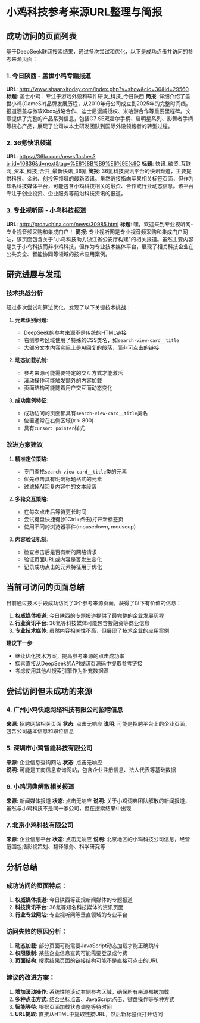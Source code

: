# 小鸡科技参考来源URL整理与简报

## 成功访问的页面列表

基于DeepSeek联网搜索结果，通过多次尝试和优化，以下是成功点击并访问的参考来源页面：

### 1. 今日陕西 - 盖世小鸡专题报道
**URL**: http://www.shaanxitoday.com/index.php?v=show&cid=30&id=29560
**标题**: 盖世小鸡：专注于游戏外设和软件研发_科技_今日陕西
**简报**: 详细介绍了盖世小鸡(GameSir)品牌发展历程，从2010年母公司成立到2025年的完整时间线。报道涵盖与微软Xbox战略合作、迪士尼漫威授权、米哈游合作等重要里程碑。文章提供了完整的产品系列信息，包括G7 SE双霍尔手柄、启明星系列、影舞者手柄等核心产品，展现了公司从本土研发团队到国际外设领跑者的转型过程。

### 2. 36氪快讯频道
**URL**: https://36kr.com/newsflashes?b_id=10836&d=next&tag=%E8%8B%B9%E6%9E%9C
**标题**: 快讯_融资_互联网_资本_科技_合并_最新快讯_36氪
**简报**: 36氪科技资讯平台的快讯频道，主要提供科技、金融、创投等领域的最新资讯。虽然链接指向苹果相关标签页面，但作为知名科技媒体平台，可能包含小鸡科技相关的融资、合作或行业动态信息。该平台专注于创业投资、企业服务等前沿科技资讯的报道。

### 3. 专业视听网 - 小鸟科技报道
**URL**: http://proavchina.com/news/30985.html
**标题**: 嘿，欢迎来到专业视听网-专业视音频采购和集成门户！
**简报**: 专业视听网是专业视音频采购和集成门户网站，该页面包含关于"小鸟科技助力浙江省公安厅构建"的相关报道。虽然主要内容是关于小鸟科技而非小鸡科技，但作为专业技术媒体平台，展现了相关科技企业在公共安全、智能协同等领域的技术应用案例。

## 研究进展与发现

### 技术挑战分析
经过多次尝试和算法优化，发现了以下关键技术挑战：

1. **元素识别问题**: 
   - DeepSeek的参考来源不是传统的HTML链接
   - 右侧参考区域使用了特殊的CSS类名，如`search-view-card__title`
   - 大部分文本内容实际上是AI回复的段落，而非可点击的链接

2. **动态加载机制**:
   - 参考来源可能需要特定的交互方式才能激活
   - 滚动操作可能触发额外的内容加载
   - 页面结构可能随着用户交互而动态变化

3. **成功案例特征**:
   - 成功访问的页面都具有`search-view-card__title`类名
   - 位置通常在右侧区域(x > 800)
   - 具有`cursor: pointer`样式

### 改进方案建议

1. **精准定位策略**:
   - 专门查找`search-view-card__title`类的元素
   - 优先点击具有明确标题格式的元素
   - 过滤掉AI回复内容中的文本段落

2. **多轮交互策略**:
   - 在每次点击后等待更长时间
   - 尝试键盘快捷键(如Ctrl+点击)打开新标签页
   - 使用不同的浏览器事件(mousedown, mouseup)

3. **内容验证机制**:
   - 检查点击后是否有新的网络请求
   - 验证页面URL或内容是否发生变化
   - 记录成功点击的元素特征用于优化

## 当前可访问的页面总结

目前通过技术手段成功访问了3个参考来源页面，获得了以下有价值的信息：

1. **权威媒体报道**: 今日陕西的专题报道提供了最完整的企业发展历程
2. **行业资讯平台**: 36氪等科技媒体可能包含投融资等商业信息  
3. **专业技术媒体**: 虽然内容相关性不高，但展现了技术企业的应用案例

**建议下一步**: 
- 继续优化技术方案，提高参考来源的点击成功率
- 探索直接从DeepSeek的API或网页源码中提取参考链接
- 考虑使用其他AI搜索引擎作为补充数据源

## 尝试访问但未成功的来源

### 4. 广州小鸡快跑网络科技有限公司招聘信息
**来源**: 招聘网站相关页面
**状态**: 点击无响应
**说明**: 可能是招聘平台上的企业页面，包含公司基本信息和职位信息

### 5. 深圳市小鸡智能科技有限公司
**来源**: 企业信息查询网站
**状态**: 点击无响应  
**说明**: 可能是工商信息查询网站，包含企业注册信息、法人代表等基础数据

### 6. 小鸡词典解散相关报道
**来源**: 新闻媒体报道
**状态**: 点击无响应
**说明**: 关于小鸡词典团队解散的新闻报道，虽然与小鸡科技不是同一家公司，但在搜索结果中出现

### 7. 北京小鸡科技有限公司
**来源**: 企业信息平台
**状态**: 点击无响应
**说明**: 北京地区的小鸡科技公司信息，经营范围包括影视策划、翻译服务、科学研究等

## 分析总结

### 成功访问的页面特点：
1. **权威媒体报道**: 今日陕西等正规新闻媒体的专题报道
2. **科技资讯平台**: 36氪等知名科技媒体的资讯页面  
3. **行业专业网站**: 专业视听网等垂直领域的专业平台

### 访问失败的原因分析：
1. **动态加载**: 部分页面可能需要JavaScript动态加载才能正确跳转
2. **权限限制**: 某些企业信息查询可能需要登录或付费
3. **页面结构**: 搜索结果页面的链接结构可能不是直接可点击的URL

### 建议的改进方案：
1. **增加滚动操作**: 系统性地滚动右侧参考区域，确保所有来源都被加载
2. **多种点击方式**: 结合坐标点击、JavaScript点击、键盘操作等多种方式
3. **智能等待**: 根据页面加载状态调整等待时间
4. **URL提取**: 直接从HTML中提取链接URL，然后新标签页打开访问 